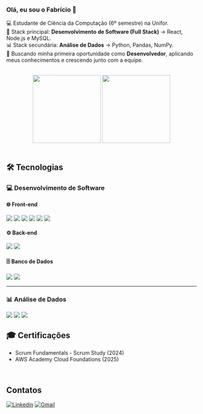 ### Olá, eu sou o Fabrício 👋

💻 Estudante de Ciência da Computação (6º semestre) na Unifor.  
🚀 Stack principal: **Desenvolvimento de Software (Full Stack)** → React, Node.js e MySQL.  
📊 Stack secundária: **Análise de Dados** → Python, Pandas, NumPy.  
🎯 Buscando minha primeira oportunidade como **Desenvolvedor**, aplicando meus conhecimentos e crescendo junto com a equipe.

<br>

<div align="center">
  <img height="180em" src="https://github-readme-stats.vercel.app/api?username=fabricioodsousa&show_icons=true&theme=radical" />
  <img height="180em" src="https://github-readme-stats.vercel.app/api/top-langs/?username=fabricioodsousa&layout=compact&theme=radical"/>
</div>

<br>


## 🛠 Tecnologias

### 💻 Desenvolvimento de Software

#### 🌐 Front-end
<div style="display: inline-block;">
  <img src="https://img.shields.io/badge/HTML5-E34F26?style=for-the-badge&logo=html5&logoColor=white" />
  <img src="https://img.shields.io/badge/CSS3-1572B6?&style=for-the-badge&logo=css3&logoColor=white" />
  <img src="https://img.shields.io/badge/Bootstrap-563D7C?style=for-the-badge&logo=bootstrap&logoColor=white" />
  <img src="https://img.shields.io/badge/Tailwind_CSS-38B2AC?style=for-the-badge&logo=tailwind-css&logoColor=white" />
  <img src="https://img.shields.io/badge/JavaScript-F7DF1E?style=for-the-badge&logo=javascript&logoColor=black" />
  <img src="https://img.shields.io/badge/React-20232A?style=for-the-badge&logo=react&logoColor=61DAFB" />
</div>

#### ⚙️ Back-end
<div style="display: inline-block;">
  <img src="https://img.shields.io/badge/Node.js-43853D?style=for-the-badge&logo=node.js&logoColor=white" />
  <img src="https://img.shields.io/badge/Express.js-404D59?style=for-the-badge" />
</div>

#### 🗄️ Banco de Dados
<div style="display: inline-block;">
  <img src="https://img.shields.io/badge/MySQL-00000F?style=for-the-badge&logo=mysql&logoColor=white" />
  <img src="https://img.shields.io/badge/MongoDB-4EA94B?style=for-the-badge&logo=mongodb&logoColor=white" />
</div>

---

### 📊 Análise de Dados
<div style="display: inline-block;">
  <img src="https://img.shields.io/badge/Python-3776AB?style=for-the-badge&logo=python&logoColor=white" />
  <img src="https://img.shields.io/badge/Pandas-150458?style=for-the-badge&logo=pandas&logoColor=white" />
  <img src="https://img.shields.io/badge/NumPy-013243?style=for-the-badge&logo=numpy&logoColor=white" />
</div>

<br>

## 🎓 Certificações
- Scrum Fundamentals - Scrum Study (2024)  
- AWS Academy Cloud Foundations (2025)  

<br>

## Contatos
[![Linkedin](https://img.shields.io/badge/LinkedIn-0077B5?style=for-the-badge&logo=linkedin&logoColor=white)](https://www.linkedin.com/in/fabricioodsousa)
[![Gmail](https://img.shields.io/badge/Gmail-D14836?style=for-the-badge&logo=gmail&logoColor=white)](mailto:fabricioodsousa1@gmail.com)

